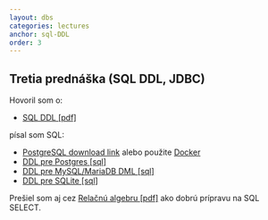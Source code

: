 ```yaml
---
layout: dbs
categories: lectures
anchor: sql-DDL
order: 3
---
```

## Tretia prednáška (SQL DDL, JDBC)

Hovoril som o:

* [SQL DDL [pdf]](/lectures/files/03.01_SQL-DDL.pdf)

písal som SQL:

* [PostgreSQL download link](https://www.enterprisedb.com/downloads/postgres-postgresql-downloads) alebo použite [Docker](https://hub.docker.com/r/postgis/postgis)
* [DDL pre Postgres [sql]](/lectures/files/03_postgres_statements-DDL.sql)
* [DDL pre MySQL/MariaDB DML [sql]](/lectures/files/03_mysql_statements-DDL.sql)
* [DDL pre SQLite [sql]](/lectures/files/03_sqlite_statements-DDL.sql)

Prešiel som aj cez [Relačnú algebru [pdf]](/lectures/files/03.02_RelationalAlgebra.pdf) ako dobrú prípravu na SQL SELECT.



